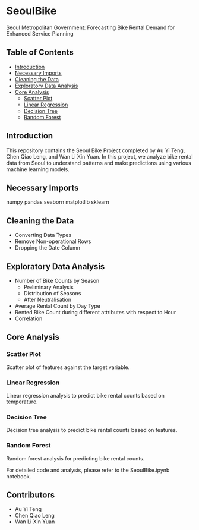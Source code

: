 # SeoulBike

Seoul Metropolitan Government: Forecasting Bike Rental Demand for Enhanced Service Planning


## Table of Contents

- [Introduction](#introduction)
- [Necessary Imports](#necessary-imports)
- [Cleaning the Data](#cleaning-the-data)
- [Exploratory Data Analysis](#exploratory-data-analysis)
- [Core Analysis](#core-analysis)
  - [Scatter Plot](#scatter-plot)
  - [Linear Regression](#linear-regression)
  - [Decision Tree](#decision-tree)
  - [Random Forest](#random-forest)

## Introduction

This repository contains the Seoul Bike Project completed by Au Yi Teng, Chen Qiao Leng, and Wan Li Xin Yuan. In this project, we analyze bike rental data from Seoul to understand patterns and make predictions using various machine learning models.

## Necessary Imports
numpy
pandas
seaborn
matplotlib
sklearn

## Cleaning the Data

- Converting Data Types
- Remove Non-operational Rows
- Dropping the Date Column

## Exploratory Data Analysis

- Number of Bike Counts by Season
  - Preliminary Analysis
  - Distribution of Seasons
  - After Neutralisation
- Average Rental Count by Day Type
- Rented Bike Count during different attributes with respect to Hour
- Correlation

## Core Analysis

### Scatter Plot

Scatter plot of features against the target variable.

### Linear Regression

Linear regression analysis to predict bike rental counts based on temperature.

### Decision Tree

Decision tree analysis to predict bike rental counts based on features.

### Random Forest

Random forest analysis for predicting bike rental counts.

For detailed code and analysis, please refer to the SeoulBike.ipynb notebook.

## Contributors

- Au Yi Teng
- Chen Qiao Leng
- Wan Li Xin Yuan
